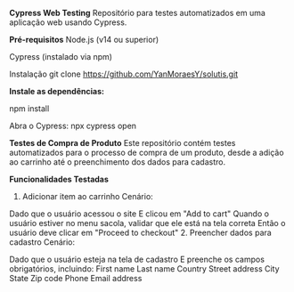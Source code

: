 **Cypress Web Testing**
Repositório para testes automatizados em uma aplicação web usando Cypress.

**Pré-requisitos**
Node.js (v14 ou superior)

Cypress (instalado via npm)

Instalação
git clone https://github.com/YanMoraesY/solutis.git


**Instale as dependências:**

npm install

Abra o Cypress:
 npx cypress open


**Testes de Compra de Produto**
Este repositório contém testes automatizados para o processo de compra de um produto, desde a adição ao carrinho até o preenchimento dos dados para cadastro.

**Funcionalidades Testadas**
1. Adicionar item ao carrinho
Cenário:

Dado que o usuário acessou o site
E clicou em "Add to cart"
Quando o usuário estiver no menu sacola, validar que ele está na tela correta
Então o usuário deve clicar em "Proceed to checkout"
2. Preencher dados para cadastro
Cenário:

Dado que o usuário esteja na tela de cadastro
E preenche os campos obrigatórios, incluindo:
First name
Last name
Country
Street address
City
State
Zip code
Phone
Email address